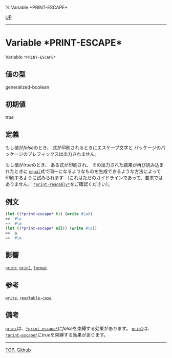 % Variable \*PRINT-ESCAPE\*

[UP](22.4.html)  

---

# Variable **\*PRINT-ESCAPE\***


Variable `*PRINT-ESCAPE*`


## 値の型

generalized-boolean


## 初期値

*true*


## 定義

もし値が*false*のとき、
式が印刷されるときにエスケープ文字と
パッケージのパッケージのプレフィックスは出力されません。

もし値が*true*のとき、
ある式が印刷され、
その出力された結果が再び読み込まれたときに
[`equal`](5.3.equal.html)式で同一になるようなものを生成できるような方法によって
印刷するように試みられます
（これはただのガイドラインであって、要求ではありません。
[`*print-readably*`](22.4.print-readably.html)をご確認ください）。


## 例文

```lisp
(let ((*print-escape* t)) (write #\a))
>>  #\a
=>  #\a
(let ((*print-escape* nil)) (write #\a))
>>  a
=>  #\a
```


## 影響

[`princ`](22.4.write.html),
[`prin1`](22.4.write.html),
[`format`](22.4.format.html)


## 参考

[`write`](22.4.write.html),
[`readtable-case`](23.2.readtable-case.html)


## 備考

[`princ`](22.4.write.html)は、[`*print-escape*`](22.4.print-escape.html)に*false*を束縛する効果があります。
[`prin1`](22.4.write.html)は、[`*print-escape*`](22.4.print-escape.html)に*true*を束縛する効果があります。


---
[TOP](index.html),  [Github](https://github.com/nptcl/npt-japanese)

